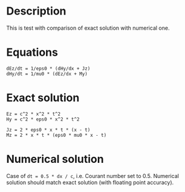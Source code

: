 # Description

This is test with comparison of exact solution with numerical one.

# Equations

```
dEz/dt = 1/eps0 * (dHy/dx + Jz)
dHy/dt = 1/mu0 * (dEz/dx + My)
```

# Exact solution

```
Ez = c^2 * x^2 * t^2
Hy = c^2 * eps0 * x^2 * t^2

Jz = 2 * eps0 * x * t * (x - t)
Mz = 2 * x * t * (eps0 * mu0 * x - t)
```

# Numerical solution

Case of `dt = 0.5 * dx / c`, i.e. Courant number set to 0.5. Numerical solution should match exact solution (with floating point accuracy).
